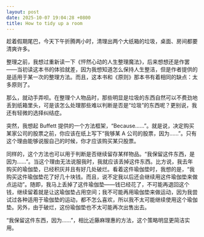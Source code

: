 ```yaml
---
layout: post
date: 2025-10-07 19:04:28 +0800
title: How to tidy up a room
---
```


趁着假期尾巴，今天下午折腾两小时，清理出两个大纸箱的垃圾，桌面、房间都要清爽许多。

整理之前，我想过重新读一下《怦然心动的人生整理魔法》，后来想想还是作罢——当初读这本书的体验就差，因为我想知道怎么保持人生整洁，但是作者提供的是适用于某一次的整理方法。而且，这本书和《原则》那本书有着相同的缺点：太多原则了。

那么，就动手弄呗。在整理个人物品时，那些明显是垃圾的东西自然可以不费劲地丢到纸箱里头，可是该怎么处理那些难以判断是否是“垃圾”的东西呢？更别说，我还有轻微的选择纠结症。

突然，我想起 Buffett 提供的一个方法框架，“Because……”。就是说，决定购买某家公司的股票之前，你应该在纸上写下“我够某 A 公司的股票，因为……”。只有这个理由能够说服自己的时候，你才应该购买某只股票。

同样的，这个方法也可以用于判断是否继续留存某样物品。“我保留这件东西，是因为……”。当这个理由无法说服我时，我就应该丢掉这件东西。比方说，我去年购买的瑜伽垫，已经积灰并且有好几处破烂。看着这件瑜伽垫时，我想的是，“我购买这件瑜伽垫花了好几十块钱。而且，说不定我以后还会继续用这件瑜伽垫来做点运动”。随即，我马上丢掉了这件瑜伽垫——钱已经花了，不可能再退回这个钱，继续留着就是让这瑜伽垫占用空间；我不可能再用瑜伽垫来做运动，因为我尝试过各种适用于瑜伽垫的运动，都不怎么喜欢，所以我不太可能继续使用这个瑜伽垫。另外，由于破烂，这份瑜伽垫也不太可能再次出售出去。

“我保留这件东西，因为……”，相比近藤麻理惠的方法，这个策略明显更简洁实用。


